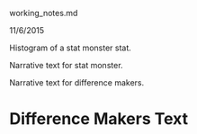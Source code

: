 working_notes.md


11/6/2015

Histogram of a stat monster stat.

Narrative text for stat monster.

Narrative text for difference makers.


# Difference Makers Text

